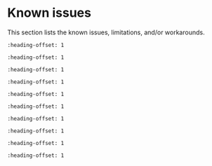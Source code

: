# Known issues

This section lists the known issues, limitations, and/or workarounds.

```{include} /release/known_issues/mcux_config_tool_not_well_supported_by_sdk.md
:heading-offset: 1
```
```{include} /release/known_issues/cloned_project_cannot_build_issue.md
:heading-offset: 1
```
```{include} /release/known_issues/romapi_flexspi_example_not_working.md
:heading-offset: 1
```
```{include} /release/known_issues/hello_world_virtual_com.md
:heading-offset: 1
```
```{include} /release/known_issues/limitations_when_creating_a_new_freertos_based_c_c_project.md
:heading-offset: 1
```
```{include} /release/known_issues/gpio_toggle_operation.md
:heading-offset: 1
```
```{include} /release/known_issues/el2go_agent_demo_wifi.md
:heading-offset: 1
```

```{include} ../../../../release/known_issues/example_mbedtls_benchmark_may_hang_on_some_targets_on_devices_with_els_acceleration.md
:heading-offset: 1
```
```{include} ../../../../release/known_issues/the_freertos_lpuart_example_does_not_complete_successfully.md
:heading-offset: 1
```
```{include} ../../../../release/known_issues/tf-m_secure_and_el2go_examples_incorrect_path_in_download_extra_image_with_iar_and_mdk_ides_with_kex_package.md
:heading-offset: 1
```